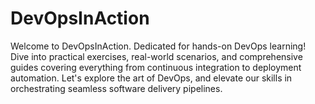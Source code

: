 # DevOpsInAction
Welcome to DevOpsInAction. Dedicated for hands-on DevOps learning! Dive into practical exercises, real-world scenarios, and comprehensive guides covering everything from continuous integration to deployment automation. Let's explore the art of DevOps, and elevate our skills in orchestrating seamless software delivery pipelines. 
